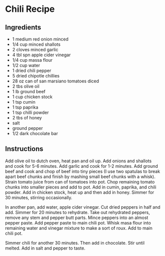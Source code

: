 # Chili Recipe

## Ingredients

* 1 medium red onion minced
* 1/4 cup minced shallots
* 2 cloves minced garlic
* 4 tbl spn apple cider vinegar
* 1/4 cup massa flour
* 1/2 cup water
* 1 dried chili pepper
* 5 dried chipotle chillies
* 28 oz can of san marsiano tomatoes diced
* 2 tbs olive oil
* 1 lb ground beef
* 1 cup chicken stock
* 1 tsp cumin
* 1 tsp paprika
* 1 tsp chilli powder
* 2 tbs of honey
* salt
* ground pepper
* 1/2 dark chocolate bar

## Instructions

Add olive oil to dutch oven, heat pan and oil up.  Add onions and shallots and cook for 5-6 minutes.  Add garlic and cook for 1-2 minutes.  Add ground beef and cook and chop of beef into tiny pieces (I use two spatulas to break apart beef chunks and finish by mashing small beef chunks with a whisk).  Strain tomato juice from can of tomatoes into pot.  Chop remaining tomato chunks into smaller pieces and add to pot.  Add in cumin, paprika, and chili powder.  Add in chicken stock, heat up and then add in honey.  Simmer for 30 minutes, stirring occasionally.

In another pan, add water, apple cider vinegar.  Cut dried peppers in half and add.  Simmer for 20 minutes to rehydrate.  Take out rehydrated peppers, remove any stem and pepper butt parts.  Mince peppers into an almost pepper paste.  Add pepper paste to main chili pot.   Whisk masa flour into remaining water and vinegar mixture to make a sort of roux.  Add to main chili pot.

Simmer chili for another 30 minutes.  Then add in chocolate.  Stir until melted.  Add in salt and pepper to taste.
